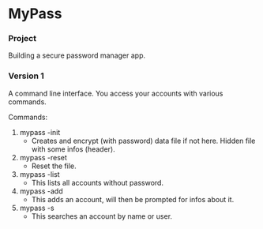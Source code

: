 # MyPass

### Project

Building a secure password manager app.

### Version 1
A command line interface. You access your accounts with various commands.

Commands:
1. mypass -init
    - Creates and encrypt (with password) data file if not here. Hidden file with some infos (header).
2. mypass -reset
    - Reset the file.
3. mypass -list
    - This lists all accounts without password.
4. mypass -add
    - This adds an account, will then be prompted for infos about it.
5. mypass -s
    - This searches an account by name or user.
